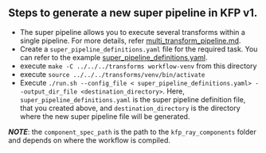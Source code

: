 ## Steps to generate a new super pipeline in KFP v1.
- The super pipeline allows you to execute several transforms within a single pipeline. For more details, refer [multi_transform_pipeline.md](../../doc/multi_transform_pipeline.md).
- Create a `super_pipeline_definitions.yaml` file for the required task. You can refer to the example [super_pipeline_definitions.yaml](./super_pipeline_definitions.yaml).
- execute `make -C ../../../transforms workflow-venv` from this directory
- execute `source ../../../transforms/venv/bin/activate`
- Execute `./run.sh --config_file < super_pipeline_definitions.yaml> --output_dir_file <destination_directory>`. Here, `super_pipeline_definitions.yaml` is the super pipeline definition file, that you created above, and `destination_directory` is the directory where the new super pipeline file will be generated.


*__NOTE__*: the `component_spec_path` is the path to the `kfp_ray_components` folder and depends on where the workflow is compiled.
